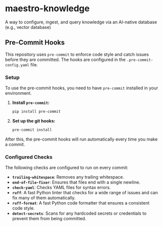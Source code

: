 # maestro-knowledge
A way to configure, ingest, and query knowledge via an AI-native database (e.g., vector database)

## Pre-Commit Hooks

This repository uses `pre-commit` to enforce code style and catch issues before they are committed. The hooks are configured in the `.pre-commit-config.yaml` file.

### Setup

To use the pre-commit hooks, you need to have `pre-commit` installed in your environment.

1.  **Install `pre-commit`:**
    ```bash
    pip install pre-commit
    ```

2.  **Set up the git hooks:**
    ```bash
    pre-commit install
    ```

After this, the pre-commit hooks will run automatically every time you make a commit.

### Configured Checks

The following checks are configured to run on every commit:

-   **`trailing-whitespace`**: Removes any trailing whitespace.
-   **`end-of-file-fixer`**: Ensures that files end with a single newline.
-   **`check-yaml`**: Checks YAML files for syntax errors.
-   **`ruff`**: A fast Python linter that checks for a wide range of issues and can fix many of them automatically.
-   **`ruff-format`**: A fast Python code formatter that ensures a consistent code style.
-   **`detect-secrets`**: Scans for any hardcoded secrets or credentials to prevent them from being committed.
